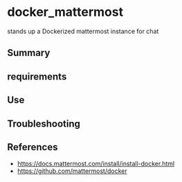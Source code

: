 # docker_mattermost
stands up a Dockerized mattermost instance for chat

## Summary

## requirements

## Use

## Troubleshooting

## References
- https://docs.mattermost.com/install/install-docker.html
- https://github.com/mattermost/docker